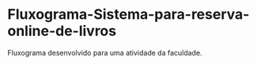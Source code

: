 # Fluxograma-Sistema-para-reserva-online-de-livros

Fluxograma desenvolvido para uma atividade da faculdade.

